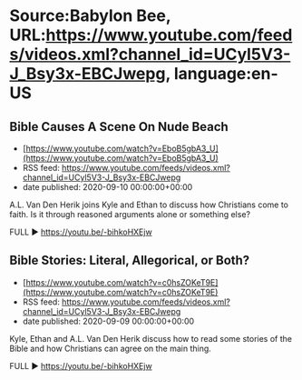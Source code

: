 # Source:Babylon Bee, URL:https://www.youtube.com/feeds/videos.xml?channel_id=UCyl5V3-J_Bsy3x-EBCJwepg, language:en-US

## Bible Causes A Scene On Nude Beach
 - [https://www.youtube.com/watch?v=EboB5gbA3_U](https://www.youtube.com/watch?v=EboB5gbA3_U)
 - RSS feed: https://www.youtube.com/feeds/videos.xml?channel_id=UCyl5V3-J_Bsy3x-EBCJwepg
 - date published: 2020-09-10 00:00:00+00:00

A.L. Van Den Herik joins Kyle and Ethan to discuss how Christians come to faith. Is it through reasoned arguments alone or something else?

FULL ▶️  https://youtu.be/-bihkoHXEjw

## Bible Stories: Literal, Allegorical, or Both?
 - [https://www.youtube.com/watch?v=c0hsZOKeT9E](https://www.youtube.com/watch?v=c0hsZOKeT9E)
 - RSS feed: https://www.youtube.com/feeds/videos.xml?channel_id=UCyl5V3-J_Bsy3x-EBCJwepg
 - date published: 2020-09-09 00:00:00+00:00

Kyle, Ethan and A.L. Van Den Herik discuss how to read some stories of the Bible and how Christians can agree on the main thing.

FULL ▶️ https://youtu.be/-bihkoHXEjw

